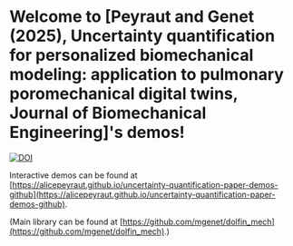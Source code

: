 # Welcome to [Peyraut and Genet (2025), Uncertainty quantification for personalized biomechanical modeling: application to pulmonary poromechanical digital twins, Journal of Biomechanical Engineering]'s demos!

[![DOI](https://zenodo.org/badge/DOI/10.5281/zenodo.13928262.svg)](https://doi.org/10.5281/zenodo.13928262)

Interactive demos can be found at [https://alicepeyraut.github.io/uncertainty-quantification-paper-demos-github](https://alicepeyraut.github.io/uncertainty-quantification-paper-demos-github).

(Main library can be found at [https://github.com/mgenet/dolfin_mech](https://github.com/mgenet/dolfin_mech).)


